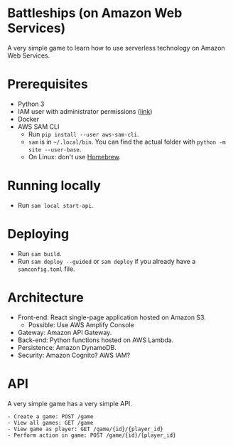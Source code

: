 # Battleships (on Amazon Web Services)

A very simple game to learn how to use serverless technology on Amazon
Web Services.

# Prerequisites

- Python 3
- IAM user with administrator permissions ([link](https://docs.aws.amazon.com/serverless-application-model/latest/developerguide/serverless-sam-cli-install-linux.html))
- Docker
- AWS SAM CLI
  - Run `pip install --user aws-sam-cli`.
  - `sam` is in `~/.local/bin`. You can find the actual folder with
    `python -m site --user-base`.
  - On Linux: don't use [Homebrew](https://github.com/aws/aws-sam-cli/issues/1424).

# Running locally

- Run `sam local start-api`.

# Deploying

- Run `sam build`.
- Run `sam deploy --guided` or `sam deploy` if you already have a
  `samconfig.toml` file.

# Architecture

- Front-end: React single-page application hosted on Amazon S3.
  - Possible: Use AWS Amplify Console
- Gateway: Amazon API Gateway.
- Back-end: Python functions hosted on AWS Lambda.
- Persistence: Amazon DynamoDB.
- Security: Amazon Cognito? AWS IAM?

# API

A very simple game has a very simple API.

```
- Create a game: POST /game
- View all games: GET /game
- View game as player: GET /game/{id}/{player_id}
- Perform action in game: POST /game/{id}/{player_id}
```
